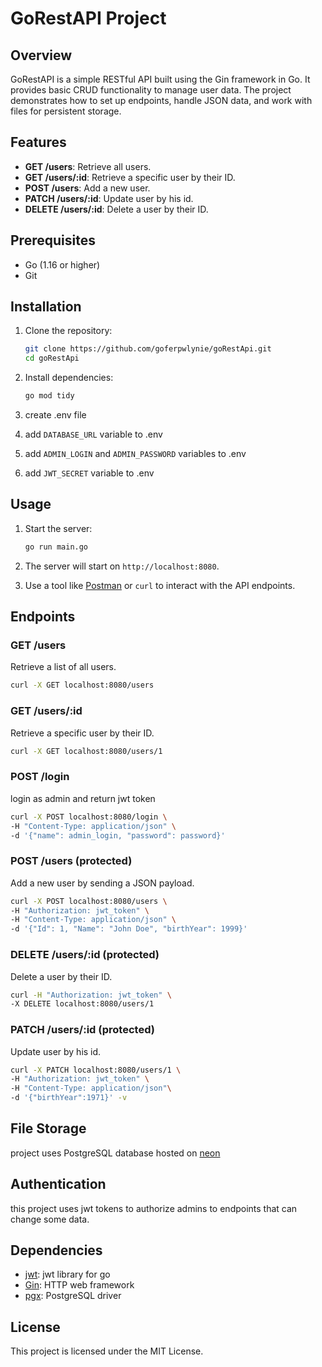 # GoRestAPI Project

## Overview

GoRestAPI is a simple RESTful API built using the Gin framework in Go. It provides basic CRUD functionality to manage user data. The project demonstrates how to set up endpoints, handle JSON data, and work with files for persistent storage.

## Features

- **GET /users**: Retrieve all users.
- **GET /users/:id**: Retrieve a specific user by their ID.
- **POST /users**: Add a new user.
- **PATCH /users/:id**: Update user by his id.
- **DELETE /users/:id**: Delete a user by their ID.

## Prerequisites

- Go (1.16 or higher)
- Git

## Installation

1. Clone the repository:

   ```bash
   git clone https://github.com/goferpwlynie/goRestApi.git
   cd goRestApi
   ```

2. Install dependencies:

   ```bash
   go mod tidy
   ```

3. create .env file
4. add `DATABASE_URL` variable to .env
5. add `ADMIN_LOGIN` and `ADMIN_PASSWORD` variables to .env
6. add `JWT_SECRET` variable to .env

## Usage

1. Start the server:

   ```bash
   go run main.go
   ```

2. The server will start on `http://localhost:8080`.

3. Use a tool like [Postman](https://www.postman.com/) or `curl` to interact with the API endpoints.

## Endpoints

### GET /users

Retrieve a list of all users.

```bash
curl -X GET localhost:8080/users
```

### GET /users/:id

Retrieve a specific user by their ID.

```bash
curl -X GET localhost:8080/users/1
```

### POST /login

login as admin and return jwt token

```bash
curl -X POST localhost:8080/login \
-H "Content-Type: application/json" \
-d '{"name": admin_login, "password": password}'
```

### POST /users (protected)

Add a new user by sending a JSON payload.

```bash
curl -X POST localhost:8080/users \
-H "Authorization: jwt_token" \
-H "Content-Type: application/json" \
-d '{"Id": 1, "Name": "John Doe", "birthYear": 1999}'
```

### DELETE /users/:id (protected)

Delete a user by their ID.

```bash
curl -H "Authorization: jwt_token" \
-X DELETE localhost:8080/users/1
```

### PATCH /users/:id (protected)

Update user by his id.

```bash
curl -X PATCH localhost:8080/users/1 \
-H "Authorization: jwt_token" \
-H "Content-Type: application/json"\
-d '{"birthYear":1971}' -v
```

## File Storage

project uses PostgreSQL database hosted on [neon](https://neon.tech)

## Authentication

this project uses jwt tokens to authorize admins to endpoints that can change some data.

## Dependencies

- [jwt](https://github.com/golang-jwt/jwt/v5): jwt library for go
- [Gin](https://github.com/gin-gonic/gin): HTTP web framework
- [pgx](https://github.com/jackc/pgx): PostgreSQL driver

## License

This project is licensed under the MIT License.
